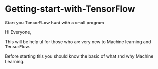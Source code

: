 # Getting-start-with-TensorFlow
Start you TensorFLow hunt with a small program

Hi Everyone,

This will be helpful for those who are very new to Machine learning and TensorFlow.

Before starting this you should know the basic of what and why  Machine Learning. 
